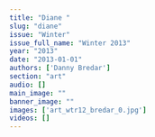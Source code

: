 ```yaml
---
title: "Diane "
slug: "diane"
issue: "Winter"
issue_full_name: "Winter 2013"
year: "2013"
date: "2013-01-01"
authors: ['Danny Bredar']
section: "art"
audio: []
main_image: ""
banner_image: ""
images: ['art_wtr12_bredar_0.jpg']
videos: []
---
```


